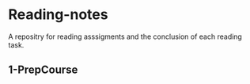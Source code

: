 # Reading-notes
  A repositry for reading asssigments and the conclusion of each reading task.
  
## 1-PrepCourse 
